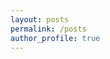 ```yaml
---
layout: posts
permalink: /posts
author_profile: true
---
```


<!---
# GNU/Linux

## GNOME

- ### [configure GDM with ease](https://surferlul.github.io/configuring-gdm/)

## Virtual Machines

- ### [VM Input Devices](https://surferlul.github.io/input-devices-to-vm/)
-->
